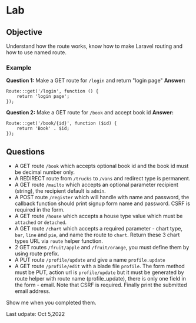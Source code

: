 # Lab 

## Objective
Understand how the route works,  know how to make Laravel routing and how to use named route.

### Example
**Question 1:** Make a GET route for  `/login` and return "login page"
**Answer:**
```
Route:::get('/login', function () {
	return 'login page';
});
```

**Question 2:** Make a GET route for  `/book` and accept book id 
**Answer:**
```
Route:::get('/book/{id}', function ($id) {
	return 'Book' . $id;
});
```


## Questions
- A GET route `/book` which accepts optional book id and the book id must be decimal number only.
- A REDIRECT route from `/trucks` to `/vans` and redirect type is permanent.
- A GET route `/mailto` which accepts an optional parameter recipient (string), the recipient default is `admin`.
- A POST route `/register` which will handle with name and password, the callback function should print signup form name and password. CSRF is required in the form.
- A GET route `/house` which accepts a house type value which must be `attached` or `detached`.
- A GET route `/chart` which accepts a required parameter - chart type, `bar`, `line` and `pie`, and name the route to `chart`. Return these 3 chart types URL via `route` helper function.
- 2 GET routes `/fruit/apple` and `/fruit/orange`, you must define them by using route prefix.
- A PUT route `/profile/update` and give a name `profile.update`
- A GET route `/profile/edit` with a blade file `profile`. The form method must be PUT, action url is `profile/update` but it must be generated by route helper with route name (profile_update), there is only one field in the form - email. Note that CSRF is required. Finally print the submitted email address.

Show me when you completed them.

Last udpate: Oct 5,2022